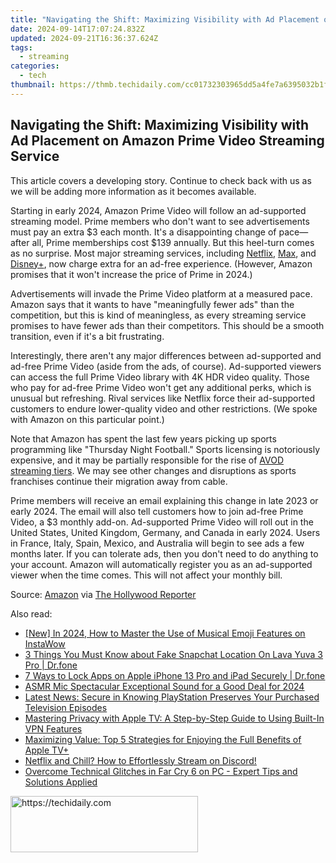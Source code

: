 ```yaml
---
title: "Navigating the Shift: Maximizing Visibility with Ad Placement on Amazon Prime Video Streaming Service"
date: 2024-09-14T17:07:24.832Z
updated: 2024-09-21T16:36:37.624Z
tags:
  - streaming
categories:
  - tech
thumbnail: https://thmb.techidaily.com/cc01732303965dd5a4fe7a6395032b1f09e613e114a6e6344628791c15998f0f.jpg
---
```


## Navigating the Shift: Maximizing Visibility with Ad Placement on Amazon Prime Video Streaming Service

This article covers a developing story. Continue to check back with us as we will be adding more information as it becomes available.

 Starting in early 2024, Amazon Prime Video will follow an ad-supported streaming model. Prime members who don't want to see advertisements must pay an extra $3 each month. It's a disappointing change of pace—after all, Prime memberships cost $139 annually. But this heel-turn comes as no surprise. Most major streaming services, including [Netflix](https://article-tips.techidaily.com/building-bonds-youtube-and-brands-in-unity/), [Max](https://screen-mirroring-recording.techidaily.com/in-2024-audience-wow-factor-best-stream-cameras-for-your-twitch-channel/), and [Disney+](https://facebook-videos.techidaily.com/2024-approved-seamless-digital-presence-top-screen-share-methods-on-social-streaming-platforms/), now charge extra for an ad-free experience. (However, Amazon promises that it won't increase the price of Prime in 2024.)

 Advertisements will invade the Prime Video platform at a measured pace. Amazon says that it wants to have "meaningfully fewer ads" than the competition, but this is kind of meaningless, as every streaming service promises to have fewer ads than their competitors. This should be a smooth transition, even if it's a bit frustrating.

 Interestingly, there aren't any major differences between ad-supported and ad-free Prime Video (aside from the ads, of course). Ad-supported viewers can access the full Prime Video library with 4K HDR video quality. Those who pay for ad-free Prime Video won't get any additional perks, which is unusual but refreshing. Rival services like Netflix force their ad-supported customers to endure lower-quality video and other restrictions. (We spoke with Amazon on this particular point.)

 Note that Amazon has spent the last few years picking up sports programming like "Thursday Night Football." Sports licensing is notoriously expensive, and it may be partially responsible for the rise of [AVOD streaming tiers](https://iphone-transfer.techidaily.com/how-to-transfer-from-apple-iphone-13-to-samsung-galaxy-s20-drfone-by-drfone-transfer-from-ios/). We may see other changes and disruptions as sports franchises continue their migration away from cable.

 Prime members will receive an email explaining this change in late 2023 or early 2024\. The email will also tell customers how to join ad-free Prime Video, a $3 monthly add-on. Ad-supported Prime Video will roll out in the United States, United Kingdom, Germany, and Canada in early 2024\. Users in France, Italy, Spain, Mexico, and Australia will begin to see ads a few months later. If you can tolerate ads, then you don't need to do anything to your account. Amazon will automatically register you as an ad-supported viewer when the time comes. This will not affect your monthly bill.

 Source: [Amazon](https://www.aboutamazon.com/news/entertainment/prime-video-update-announces-limited-ads) via [The Hollywood Reporter](https://www.hollywoodreporter.com/business/business-news/amazon-prime-video-ads-2024-1235596567/)

<ins class="adsbygoogle"
     style="display:block"
     data-ad-format="autorelaxed"
     data-ad-client="ca-pub-7571918770474297"
     data-ad-slot="1223367746"></ins>

<ins class="adsbygoogle"
     style="display:block"
     data-ad-client="ca-pub-7571918770474297"
     data-ad-slot="8358498916"
     data-ad-format="auto"
     data-full-width-responsive="true"></ins>

<span class="atpl-alsoreadstyle">Also read:</span>
<div><ul>
<li><a href="https://instagram-video-files.techidaily.com/new-in-2024-how-to-master-the-use-of-musical-emoji-features-on-instawow/"><u>[New] In 2024, How to Master the Use of Musical Emoji Features on InstaWow</u></a></li>
<li><a href="https://location-social.techidaily.com/3-things-you-must-know-about-fake-snapchat-location-on-lava-yuva-3-pro-drfone-by-drfone-virtual-android/"><u>3 Things You Must Know about Fake Snapchat Location On Lava Yuva 3 Pro | Dr.fone</u></a></li>
<li><a href="https://iphone-unlock.techidaily.com/7-ways-to-lock-apps-on-apple-iphone-13-pro-and-ipad-securely-drfone-by-drfone-ios/"><u>7 Ways to Lock Apps on Apple iPhone 13 Pro and iPad Securely | Dr.fone</u></a></li>
<li><a href="https://extra-hints.techidaily.com/asmr-mic-spectacular-exceptional-sound-for-a-good-deal-for-2024/"><u>ASMR Mic Spectacular Exceptional Sound for a Good Deal for 2024</u></a></li>
<li><a href="https://media-tips.techidaily.com/latest-news-secure-in-knowing-playstation-preserves-your-purchased-television-episodes/"><u>Latest News: Secure in Knowing PlayStation Preserves Your Purchased Television Episodes</u></a></li>
<li><a href="https://media-tips.techidaily.com/mastering-privacy-with-apple-tv-a-step-by-step-guide-to-using-built-in-vpn-features/"><u>Mastering Privacy with Apple TV: A Step-by-Step Guide to Using Built-In VPN Features</u></a></li>
<li><a href="https://media-tips.techidaily.com/maximizing-value-top-5-strategies-for-enjoying-the-full-benefits-of-apple-tvplus/"><u>Maximizing Value: Top 5 Strategies for Enjoying the Full Benefits of Apple TV+</u></a></li>
<li><a href="https://media-tips.techidaily.com/netflix-and-chill-how-to-effortlessly-stream-on-discord/"><u>Netflix and Chill? How to Effortlessly Stream on Discord!</u></a></li>
<li><a href="https://program-issues.techidaily.com/overcome-technical-glitches-in-far-cry-6-on-pc-expert-tips-and-solutions-applied/"><u>Overcome Technical Glitches in Far Cry 6 on PC - Expert Tips and Solutions Applied</u></a></li>
</ul></div>

<!-- affiliate ads begin -->
<a href="https://aligracehair.sjv.io/c/5597632/1997690/19272" target="_top" id="1997690">
  <img src="//a.impactradius-go.com/display-ad/19272-1997690" border="0" alt="https://techidaily.com" width="300" height="90"/>
</a>
<img height="0" width="0" src="https://aligracehair.sjv.io/i/5597632/1997690/19272" style="position:absolute;visibility:hidden;" border="0" />
<!-- affiliate ads end -->

